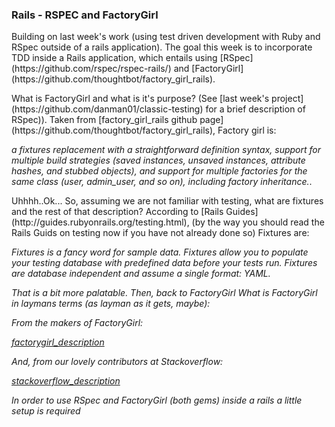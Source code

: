 <h3>Rails - RSPEC and FactoryGirl</h3>

<p>Building on last week's work (using test driven development with Ruby and RSpec
outside of a rails application). The goal this week is to incorporate TDD inside a Rails
application, which entails using [RSpec](https://github.com/rspec/rspec-rails/) and [FactoryGirl](https://github.com/thoughtbot/factory_girl_rails).</p>

<p>What is FactoryGirl and what is it's purpose? (See
[last week's project](https://github.com/danman01/classic-testing) for a brief 
description of RSpec)). Taken from [factory_girl_rails github
page](https://github.com/thoughtbot/factory_girl_rails),
Factory girl is: </p>

<p><i>a fixtures replacement with a straightforward definition 
syntax, support for multiple build strategies (saved instances, unsaved 
instances, attribute hashes, and stubbed objects), and support for multiple 
factories for the same class (user, admin_user, and so on), 
including factory inheritance.</i>. </p>

</p>Uhhhh..Ok... So, assuming we are not familiar with testing, what are 
fixtures and the rest of that description? According to [Rails Guides](http://guides.rubyonrails.org/testing.html), 
(by the way you should read the Rails Guids on testing now if you have not
already done so) Fixtures are:</p>

<p><i>Fixtures is a fancy word for sample data. Fixtures allow you to populate 
your testing database with predefined data before your tests run. Fixtures 
are database independent and assume a single format: YAML.</p>

<p>That is a bit more palatable. Then, back to <i>FactoryGirl</i> What is
FactoryGirl in laymans terms (as layman as it gets, maybe):</p>

<p>From the makers of <i>FactoryGirl</i>:</p>

[factorygirl_description](ttp://img.skitch.com/20120816-jtqm235n3ubsmgrskdmps33e9q.jpg)

<p>And, from our lovely contributors at Stackoverflow:</p>

[stackoverflow_description](https://img.skitch.com/20120816-e4jjji8dkpicx19c7njkbwuh58.jpg)


<p>In order to use RSpec and FactoryGirl (both gems) inside a rails a little setup is required</p>

 

